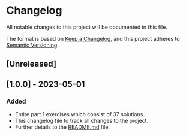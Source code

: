 # Changelog

All notable changes to this project will be documented in this file.

The format is based on [Keep a Changelog](https://keepachangelog.com/en/1.0.0/),
and this project adheres to [Semantic Versioning](https://semver.org/spec/v2.0.0.html).

## [Unreleased]

## [1.0.0] - 2023-05-01

### Added

- Entire part 1 exercises which consist of 37 solutions.
- This changelog file to track all changes to the project.
- Further details to the [README.md] file.

[README.md]: https://github.com/ogre2/mooc-java-programming-1/blob/main/README.md

